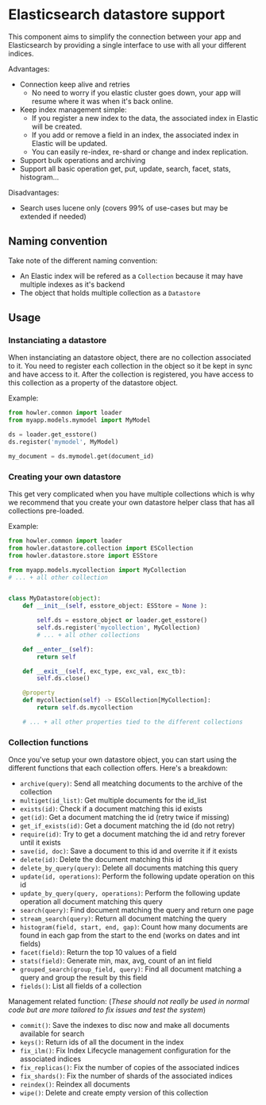 # Elasticsearch datastore support

This component aims to simplify the connection between your app and Elasticsearch by providing a single interface to use with all your different indices.

Advantages:

- Connection keep alive and retries
  - No need to worry if you elastic cluster goes down, your app will resume where it was when it's back online.
- Keep index management simple:
  - If you register a new index to the data, the associated index in Elastic will be created.
  - If you add or remove a field in an index, the associated index in Elastic will be updated.
  - You can easily re-index, re-shard or change and index replication.
- Support bulk operations and archiving
- Support all basic operation get, put, update, search, facet, stats, histogram...

Disadvantages:

- Search uses lucene only (covers 99% of use-cases but may be extended if needed)

## Naming convention

Take note of the different naming convention:

- An Elastic index will be refered as a `Collection` because it may have multiple indexes as it's backend
- The object that holds multiple collection as a `Datastore`

## Usage

### Instanciating a datastore

When instanciating an datastore object, there are no collection associated to it. You need to register each collection in the object so it be kept in sync and have access to it. After the collection is registered, you have access to this collection as a property of the datastore object.

Example:

```python
from howler.common import loader
from myapp.models.mymodel import MyModel

ds = loader.get_esstore()
ds.register('mymodel', MyModel)

my_document = ds.mymodel.get(document_id)

```

### Creating your own datastore

This get very complicated when you have multiple collections which is why we recommend that you create your own datastore helper class that has all collections pre-loaded.

Example:

```python
from howler.common import loader
from howler.datastore.collection import ESCollection
from howler.datastore.store import ESStore

from myapp.models.mycollection import MyCollection
# ... + all other collection


class MyDatastore(object):
    def __init__(self, esstore_object: ESStore = None ):

        self.ds = esstore_object or loader.get_esstore()
        self.ds.register('mycollection', MyCollection)
        # ... + all other collections

    def __enter__(self):
        return self

    def __exit__(self, exc_type, exc_val, exc_tb):
        self.ds.close()

    @property
    def mycollection(self) -> ESCollection[MyCollection]:
        return self.ds.mycollection

    # ... + all other properties tied to the different collections
```

### Collection functions

Once you've setup your own datastore object, you can start using the different functions that each collection offers. Here's a breakdown:

- `archive(query)`: Send all meatching documents to the archive of the collection
- `multiget(id_list)`: Get multiple documents for the id_list
- `exists(id)`: Check if a document matching this id exists
- `get(id)`: Get a document matching the id (retry twice if missing)
- `get_if_exists(id)`: Get a document matching the id (do not retry)
- `require(id)`: Try to get a document matching the id and retry forever until it exists
- `save(id, doc)`: Save a document to this id and overrite it if it exists
- `delete(id)`: Delete the document matching this id
- `delete_by_query(query)`: Delete all documents matching this query
- `update(id, operations)`: Perform the following update operation on this id
- `update_by_query(query, operations)`: Perform the following update operation all document matching this query
- `search(query)`: Find document matching the query and return one page
- `stream_search(query)`: Return all document matching the query
- `histogram(field, start, end, gap)`: Count how many documents are found in each gap from the start to the end (works on dates and int fields)
- `facet(field)`: Return the top 10 values of a field
- `stats(field)`: Generate min, max, avg, count of an int field
- `grouped_search(group_field, query)`: Find all document matching a query and group the result by this field
- `fields()`: List all fields of a collection

Management related function: (*These should not really be used in normal code but are more tailored to fix issues and test the system*)

- `commit()`: Save the indexes to disc now and make all documents available for search
- `keys()`: Return ids of all the document in the index
- `fix_ilm()`: Fix Index Lifecycle management configuration for the associated indices
- `fix_replicas()`: Fix the number of copies of the associated indices
- `fix_shards()`: Fix the number of shards of the associated indices
- `reindex()`: Reindex all documents
- `wipe()`: Delete and create empty version of this collection
